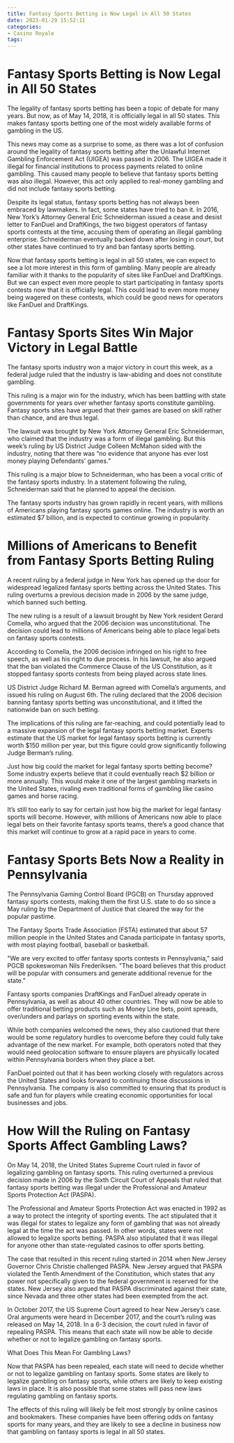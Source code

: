```yaml
---
title: Fantasy Sports Betting is Now Legal in All 50 States
date: 2023-01-29 15:52:11
categories:
- Casino Royale
tags:
---
```



#  Fantasy Sports Betting is Now Legal in All 50 States

The legality of fantasy sports betting has been a topic of debate for many years. But now, as of May 14, 2018, it is officially legal in all 50 states. This makes fantasy sports betting one of the most widely available forms of gambling in the US.

This news may come as a surprise to some, as there was a lot of confusion around the legality of fantasy sports betting after the Unlawful Internet Gambling Enforcement Act (UIGEA) was passed in 2006. The UIGEA made it illegal for financial institutions to process payments related to online gambling. This caused many people to believe that fantasy sports betting was also illegal. However, this act only applied to real-money gambling and did not include fantasy sports betting.

Despite its legal status, fantasy sports betting has not always been embraced by lawmakers. In fact, some states have tried to ban it. In 2016, New York’s Attorney General Eric Schneiderman issued a cease and desist letter to FanDuel and DraftKings, the two biggest operators of fantasy sports contests at the time, accusing them of operating an illegal gambling enterprise. Schneiderman eventually backed down after losing in court, but other states have continued to try and ban fantasy sports betting.

Now that fantasy sports betting is legal in all 50 states, we can expect to see a lot more interest in this form of gambling. Many people are already familiar with it thanks to the popularity of sites like FanDuel and DraftKings. But we can expect even more people to start participating in fantasy sports contests now that it is officially legal. This could lead to even more money being wagered on these contests, which could be good news for operators like FanDuel and DraftKings.

#  Fantasy Sports Sites Win Major Victory in Legal Battle

The fantasy sports industry won a major victory in court this week, as a federal judge ruled that the industry is law-abiding and does not constitute gambling.

This ruling is a major win for the industry, which has been battling with state governments for years over whether fantasy sports constitute gambling. Fantasy sports sites have argued that their games are based on skill rather than chance, and are thus legal.

The lawsuit was brought by New York Attorney General Eric Schneiderman, who claimed that the industry was a form of illegal gambling. But this week’s ruling by US District Judge Colleen McMahon sided with the industry, noting that there was “no evidence that anyone has ever lost money playing Defendants’ games.”

This ruling is a major blow to Schneiderman, who has been a vocal critic of the fantasy sports industry. In a statement following the ruling, Schneiderman said that he planned to appeal the decision.

The fantasy sports industry has grown rapidly in recent years, with millions of Americans playing fantasy sports games online. The industry is worth an estimated $7 billion, and is expected to continue growing in popularity.

#  Millions of Americans to Benefit from Fantasy Sports Betting Ruling

A recent ruling by a federal judge in New York has opened up the door for widespread legalized fantasy sports betting across the United States. This ruling overturns a previous decision made in 2006 by the same judge, which banned such betting.

The new ruling is a result of a lawsuit brought by New York resident Gerard Comella, who argued that the 2006 decision was unconstitutional. The decision could lead to millions of Americans being able to place legal bets on fantasy sports contests.

According to Comella, the 2006 decision infringed on his right to free speech, as well as his right to due process. In his lawsuit, he also argued that the ban violated the Commerce Clause of the US Constitution, as it stopped fantasy sports contests from being played across state lines.

US District Judge Richard M. Berman agreed with Comella’s arguments, and issued his ruling on August 6th. The ruling declared that the 2006 decision banning fantasy sports betting was unconstitutional, and it lifted the nationwide ban on such betting.

The implications of this ruling are far-reaching, and could potentially lead to a massive expansion of the legal fantasy sports betting market. Experts estimate that the US market for legal fantasy sports betting is currently worth $150 million per year, but this figure could grow significantly following Judge Berman’s ruling.

Just how big could the market for legal fantasy sports betting become? Some industry experts believe that it could eventually reach $2 billion or more annually. This would make it one of the largest gambling markets in the United States, rivaling even traditional forms of gambling like casino games and horse racing.

It’s still too early to say for certain just how big the market for legal fantasy sports will become. However, with millions of Americans now able to place legal bets on their favorite fantasy sports teams, there’s a good chance that this market will continue to grow at a rapid pace in years to come.

#  Fantasy Sports Bets Now a Reality in Pennsylvania

The Pennsylvania Gaming Control Board (PGCB) on Thursday approved fantasy sports contests, making them the first U.S. state to do so since a May ruling by the Department of Justice that cleared the way for the popular pastime.

The Fantasy Sports Trade Association (FSTA) estimated that about 57 million people in the United States and Canada participate in fantasy sports, with most playing football, baseball or basketball.

"We are very excited to offer fantasy sports contests in Pennsylvania," said PGCB spokeswoman Nils Frederiksen. "The board believes that this product will be popular with consumers and generate additional revenue for the state."

Fantasy sports companies DraftKings and FanDuel already operate in Pennsylvania, as well as about 40 other countries. They will now be able to offer traditional betting products such as Money Line bets, point spreads, over/unders and parlays on sporting events within the state.

While both companies welcomed the news, they also cautioned that there would be some regulatory hurdles to overcome before they could fully take advantage of the new market. For example, both operators noted that they would need geolocation software to ensure players are physically located within Pennsylvania borders when they place a bet.

FanDuel pointed out that it has been working closely with regulators across the United States and looks forward to continuing those discussions in Pennsylvania. The company is also committed to ensuring that its product is safe and fun for players while creating economic opportunities for local businesses and jobs.

#  How Will the Ruling on Fantasy Sports Affect Gambling Laws?

On May 14, 2018, the United States Supreme Court ruled in favor of legalizing gambling on fantasy sports. This ruling overturned a previous decision made in 2006 by the Sixth Circuit Court of Appeals that ruled that fantasy sports betting was illegal under the Professional and Amateur Sports Protection Act (PASPA).

The Professional and Amateur Sports Protection Act was enacted in 1992 as a way to protect the integrity of sporting events. The act stipulated that it was illegal for states to legalize any form of gambling that was not already legal at the time the act was passed. In other words, states were not allowed to legalize sports betting. PASPA also stipulated that it was illegal for anyone other than state-regulated casinos to offer sports betting.

The case that resulted in this recent ruling started in 2014 when New Jersey Governor Chris Christie challenged PASPA. New Jersey argued that PASPA violated the Tenth Amendment of the Constitution, which states that any power not specifically given to the federal government is reserved for the states. New Jersey also argued that PASPA discriminated against their state, since Nevada and three other states had been exempted from the act.

In October 2017, the US Supreme Court agreed to hear New Jersey’s case. Oral arguments were heard in December 2017, and the court’s ruling was released on May 14, 2018. In a 6-3 decision, the court ruled in favor of repealing PASPA. This means that each state will now be able to decide whether or not to legalize gambling on fantasy sports.

What Does This Mean For Gambling Laws?

Now that PASPA has been repealed, each state will need to decide whether or not to legalize gambling on fantasy sports. Some states are likely to legalize gambling on fantasy sports, while others are likely to keep existing laws in place. It is also possible that some states will pass new laws regulating gambling on fantasy sports.

The effects of this ruling will likely be felt most strongly by online casinos and bookmakers. These companies have been offering odds on fantasy sports for many years, and they are likely to see a decline in business now that gambling on fantasy sports is legal in all 50 states.